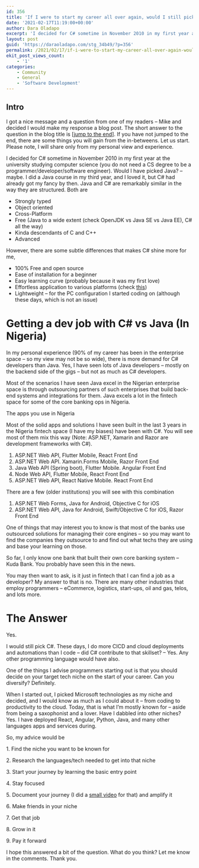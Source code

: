 ```yaml
---
id: 356
title: 'If I were to start my career all over again, would I still pick C#?'
date: '2021-02-17T11:19:00+00:00'
author: Dara Oladapo
excerpt: 'I decided for C# sometime in November 2010 in my first year at the university studying computer science (you do not need a CS degree to be a programmer/developer/software engineer). Would I have picked Java? - maybe. I did a Java course in my third year and I loved it, but C# had already got my fancy by then. Java and C# are remarkably similar in the way they are structured.'
layout: post
guid: 'https://daraoladapo.com/stg_34b49/?p=356'
permalink: /2021/02/17/if-i-were-to-start-my-career-all-over-again-would-i-still-pick-c/
ekit_post_views_count:
    - '1'
categories:
    - Community
    - General
    - 'Software Development'
---
```


## Intro

I got a nice message and a question from one of my readers – Mike and decided I would make my response a blog post. The short answer to the question in the blog title is \[[jump to the end](#post-356-_The_Answer)\]. If you have not jumped to the end, there are some things you will gain from the in-betweens. Let us start. Please note, I will share only from my personal view and experience.

I decided for C# sometime in November 2010 in my first year at the university studying computer science (you do not need a CS degree to be a programmer/developer/software engineer). Would I have picked Java? – maybe. I did a Java course in my third year, and I loved it, but C# had already got my fancy by then. Java and C# are remarkably similar in the way they are structured. Both are

- Strongly typed
- Object oriented
- Cross-Platform
- Free (Java to a wide extent (check OpenJDK vs Java SE vs Java EE), C# all the way)
- Kinda descendants of C and C++
- Advanced

However, there are some subtle differences that makes C# shine more for me,

- 100% Free and open source
- Ease of installation for a beginner
- Easy learning curve (probably because it was my first love)
- Effortless application to various platforms (check [this](https://daraoladapo.com/why-i-write-c/))
- Lightweight – for the PC configuration I started coding on (although these days, which is not an issue)

# Getting a dev job with C# vs Java (In Nigeria)

In my personal experience (90% of my career has been in the enterprise space – so my view may not be so wide), there is more demand for C# developers than Java. Yes, I have seen lots of Java developers – mostly on the backend side of the gigs – but not as much as C# developers.

Most of the scenarios I have seen Java excel in the Nigerian enterprise space is through outsourcing partners of such enterprises that build back-end systems and integrations for them. Java excels a lot in the fintech space for some of the core banking ops in Nigeria.

The apps you use in Nigeria

Most of the solid apps and solutions I have seen built in the last 3 years in the Nigeria fintech space (I have my biases) have been with C#. You will see most of them mix this way (Note: ASP.NET, Xamarin and Razor are development frameworks with C#).

1. ASP.NET Web API, Flutter Mobile, React Front End
2. ASP.NET Web API. Xamarin.Forms Mobile, Razor Front End
3. Java Web API (Spring boot), Flutter Mobile. Angular Front End
4. Node Web API, Flutter Mobile, React Front End
5. ASP.NET Web API, React Native Mobile. React Front End

There are a few (older institutions) you will see with this combination

1. ASP.NET Web Forms, Java for Android, Objective C for iOS
2. ASP.NET Web API, Java for Android, Swift/Objective C for iOS, Razor Front End

One of things that may interest you to know is that most of the banks use outsourced solutions for managing their core engines – so you may want to find the companies they outsource to and find out what techs they are using and base your learning on those.

So far, I only know one bank that built their own core banking system – Kuda Bank. You probably have seen this in the news.

You may then want to ask, is it just in fintech that I can find a job as a developer? My answer to that is no. There are many other industries that employ programmers – eCommerce, logistics, start-ups, oil and gas, telos, and lots more.

# <a id="post-356-_The_Answer"></a>The Answer

Yes.

I would still pick C#. These days, I do more CICD and cloud deployments and automations than I code – did C# contribute to that skillset? – Yes. Any other programming language would have also.

One of the things I advise programmers starting out is that you should decide on your target tech niche on the start of your career. Can you diversify? Definitely.

When I started out, I picked Microsoft technologies as my niche and decided, and I would know as much as I could about it – from coding to productivity to the cloud. Today, that is what I’m mostly known for – aside from being a saxophonist and a lover. Have I dabbled into other niches? Yes. I have deployed React, Angular, Python, Java, and many other languages apps and services during.

So, my advice would be

1\. Find the niche you want to be known for

2\. Research the languages/tech needed to get into that niche

3\. Start your journey by learning the basic entry point

4\. Stay focused

5\. Document your journey (I did a [small video](https://www.youtube.com/watch?v=0jIbc4Bg2i4) for that) and amplify it

6\. Make friends in your niche

7\. Get that job

8\. Grow in it

9\. Pay it forward

I hope this answered a bit of the question. What do you think? Let me know in the comments. Thank you.